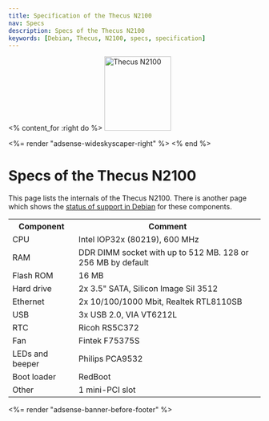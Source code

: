 ```yaml
---
title: Specification of the Thecus N2100
nav: Specs
description: Specs of the Thecus N2100
keywords: [Debian, Thecus, N2100, specs, specification]
---
```


<% content_for :right do %>
<img src = "../images/r_n2100_debian.jpg" class="border" alt="Thecus N2100" width="133" height="148" />

<%= render "adsense-wideskyscaper-right" %>
<% end %>

<h1>Specs of the Thecus N2100</h1>

This page lists the internals of the Thecus N2100.  There is another page
which shows the <a href = "../status">status of support in Debian</a> for
these components.

<table>

<tr>
<th>Component</th>
<th>Comment</th>
</tr>

<tr>
<td>CPU</td>
<td>Intel IOP32x (80219), 600 MHz</td>
</tr>

<tr>
<td>RAM</td>
<td>DDR DIMM socket with up to 512 MB.  128 or 256 MB by default</td>
</tr>

<tr>
<td>Flash ROM</td>
<td>16 MB</td>
</tr>

<tr>
<td>Hard drive</td>
<td>2x 3.5" SATA, Silicon Image SiI 3512</td>
</tr>

<tr>
<td>Ethernet</td>
<td>2x 10/100/1000 Mbit, Realtek RTL8110SB</td>
</tr>

<tr>
<td>USB</td>
<td>3x USB 2.0, VIA VT6212L</td>
</tr>

<tr>
<td>RTC</td>
<td>Ricoh RS5C372</td>
</tr>

<tr>
<td>Fan</td>
<td>Fintek F75375S</td>
</tr>

<tr>
<td>LEDs and beeper</td>
<td>Philips PCA9532</td>
</tr>

<tr>
<td>Boot loader</td>
<td>RedBoot</td>
</tr>

<tr>
<td>Other</td>
<td>1 mini-PCI slot</td>
</tr>

</table>

<div class="bbf">
<%= render "adsense-banner-before-footer" %>
</div>

